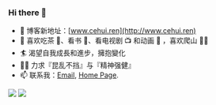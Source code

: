 ### Hi there 👋

<!--
**Qin-Dong/Qin-Dong** is a ✨ _special_ ✨ repository because its `README.md` (this file) appears on your GitHub profile.

Here are some ideas to get you started:

- 🔭 I’m currently working on ...
- 🌱 I’m currently learning ...
- 👯 I’m looking to collaborate on ...
- 🤔 I’m looking for help with ...
- 💬 Ask me about ...
- 📫 How to reach me: ...
- 😄 Pronouns: ...
- ⚡ Fun fact: ...
-->


- 🔭 博客新地址：[www.cehui.ren](http://www.cehui.ren)
- 🌱 喜欢吃茶 🍵、看书 📖、看电视剧 📺 和动画 🦄️ ，喜欢爬山 🧗‍♂️
- 🏄 渴望自我成長和進步，擁抱變化
- 👨‍💻 力求『昆乱不挡』与『精神强健』
- 📫 联系我：[Email](mailto:qd.xyz@qq.om), [Home Page](http://www.cehui.ren).


![](https://github.com/qin-dong/github-stats/blob/master/generated/overview.svg)
![](https://github.com/qin-dong/github-stats/blob/master/generated/languages.svg)
